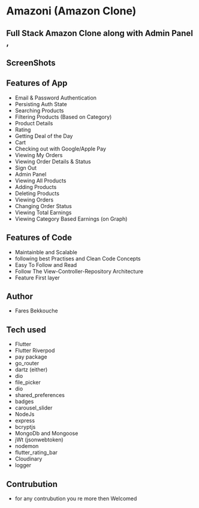 # Amazoni (Amazon Clone)
## Full Stack Amazon Clone along with Admin Panel ,


## ScreenShots 


## Features of App
- Email & Password Authentication
- Persisting Auth State
- Searching Products
- Filtering Products (Based on Category)
- Product Details
- Rating
- Getting Deal of the Day
- Cart
- Checking out with Google/Apple Pay
- Viewing My Orders
- Viewing Order Details & Status
- Sign Out
- Admin Panel
- Viewing All Products
- Adding Products
- Deleting Products
- Viewing Orders
- Changing Order Status
- Viewing Total Earnings
- Viewing Category Based Earnings (on Graph)

## Features of Code
- Maintainble and Scalable
- following best Practises and Clean Code Concepts
- Easy To Follow and Read
- Follow The View-Controller-Repository Architecture 
- Feature First layer

## Author
-  Fares Bekkouche
## Tech used
- Flutter
- Flutter Riverpod
- pay package
- go_router
- dartz (either)
- dio
- file_picker
- dio 
- shared_preferences
- badges
- carousel_slider
- NodeJs
- express
- bcryptjs
- MongoDb and Mongoose 
- jWt (jsonwebtoken)
- nodemon
- flutter_rating_bar
- Cloudinary
- logger

## Contrubution
-  for any contrubution you re more then Welcomed
